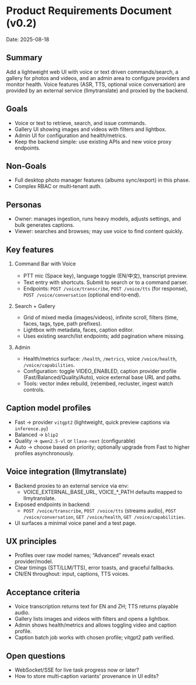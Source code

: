 # Product Requirements Document (v0.2)

Date: 2025-08-18

## Summary
Add a lightweight web UI with voice or text driven commands/search, a gallery for photos and videos, and an admin area to configure providers and monitor health. Voice features (ASR, TTS, optional voice conversation) are provided by an external service (llmytranslate) and proxied by the backend.

## Goals
- Voice or text to retrieve, search, and issue commands.
- Gallery UI showing images and videos with filters and lightbox.
- Admin UI for configuration and health/metrics.
- Keep the backend simple: use existing APIs and new voice proxy endpoints.

## Non‑Goals
- Full desktop photo manager features (albums sync/export) in this phase.
- Complex RBAC or multi‑tenant auth.

## Personas
- Owner: manages ingestion, runs heavy models, adjusts settings, and bulk generates captions.
- Viewer: searches and browses; may use voice to find content quickly.

## Key features
1. Command Bar with Voice
	- PTT mic (Space key), language toggle (EN/中文), transcript preview.
	- Text entry with shortcuts. Submit to search or to a command parser.
	- Endpoints: `POST /voice/transcribe`, `POST /voice/tts` (for response), `POST /voice/conversation` (optional end‑to‑end).

2. Search + Gallery
	- Grid of mixed media (images/videos), infinite scroll, filters (time, faces, tags, type, path prefixes).
	- Lightbox with metadata, faces, caption editor.
	- Uses existing search/list endpoints; add pagination where missing.

3. Admin
	- Health/metrics surface: `/health`, `/metrics`, voice `/voice/health`, `/voice/capabilities`.
	- Configuration: toggle VIDEO_ENABLED, caption provider profile (Fast/Balanced/Quality/Auto), voice external base URL and paths.
	- Tools: vector index rebuild, (re)embed, recluster, ingest watch controls.

## Caption model profiles
- Fast → provider `vitgpt2` (lightweight, quick preview captions via `inference.py`)
- Balanced → `blip2`
- Quality → `qwen2.5-vl` or `llava-next` (configurable)
- Auto → choose based on priority; optionally upgrade from Fast to higher profiles asynchronously.

## Voice integration (llmytranslate)
- Backend proxies to an external service via env:
  - VOICE_EXTERNAL_BASE_URL, VOICE_*_PATH defaults mapped to llmytranslate.
- Exposed endpoints in backend:
  - `POST /voice/transcribe`, `POST /voice/tts` (streams audio), `POST /voice/conversation`, `GET /voice/health`, `GET /voice/capabilities`.
- UI surfaces a minimal voice panel and a test page.

## UX principles
- Profiles over raw model names; “Advanced” reveals exact provider/model.
- Clear timings (STT/LLM/TTS), error toasts, and graceful fallbacks.
- CN/EN throughout: input, captions, TTS voices.

## Acceptance criteria
- Voice transcription returns text for EN and ZH; TTS returns playable audio.
- Gallery lists images and videos with filters and opens a lightbox.
- Admin shows health/metrics and allows toggling video and caption profile.
- Caption batch job works with chosen profile; vitgpt2 path verified.

## Open questions
- WebSocket/SSE for live task progress now or later?
- How to store multi‑caption variants’ provenance in UI edits?

